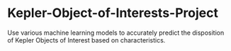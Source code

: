 # Kepler-Object-of-Interests-Project
Use various machine learning models to accurately predict the disposition of Kepler Objects of Interest based on characteristics. 

